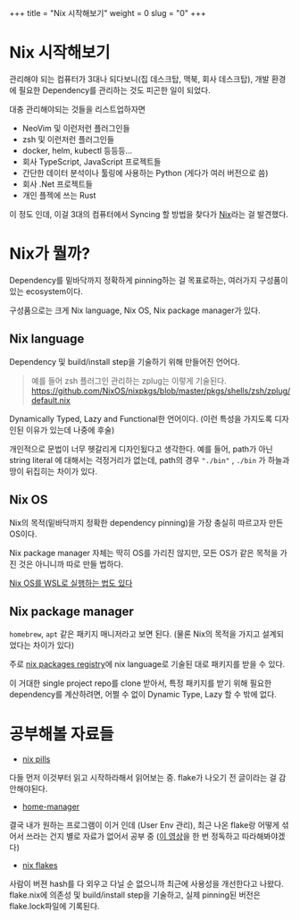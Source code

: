 +++
title = "Nix 시작해보기"
weight = 0
slug = "0"
+++

# Nix 시작해보기

관리해야 되는 컴퓨터가 3대나 되다보니(집 데스크탑, 맥북, 회사 데스크탑),
개발 환경에 필요한 Dependency를 관리하는 것도 피곤한 일이 되었다.

대충 관리해야되는 것들을 리스트업하자면

- NeoVim 및 이런저런 플러그인들
- zsh 및 이런저런 플러그인들
- docker, helm, kubectl 등등등...
- 회사 TypeScript, JavaScript 프로젝트들
- 간단한 데이터 분석이나 툴링에 사용하는 Python (게다가 여러 버전으로 씀)
- 회사 .Net 프로젝트들
- 개인 플젝에 쓰는 Rust

이 정도 인데, 이걸 3대의 컴퓨터에서 Syncing 할 방법을 찾다가 [Nix](https://nixos.org/)라는 걸 발견했다.

# Nix가 뭘까?

Dependency를 밑바닥까지 정확하게 pinning하는 걸 목표로하는, 여러가지 구성품이 있는 ecosystem이다.

구성품으로는 크게 Nix language, Nix OS, Nix package manager가 있다.

## Nix language

Dependency 및 build/install step을 기술하기 위해 만들어진 언어다.

> 예를 들어 zsh 플러그인 관리하는 zplug는 이렇게 기술된다.
> https://github.com/NixOS/nixpkgs/blob/master/pkgs/shells/zsh/zplug/default.nix

Dynamically Typed, Lazy and Functional한 언어이다.
(이런 특성을 가지도록 디자인된 이유가 있는데 나중에 후술)

개인적으로 문법이 너무 헷갈리게 디자인됬다고 생각한다.
예를 들어, path가 아닌 string literal 에 대해서는 걱정거리가 없는데,
path의 경우 `"./bin"` , `./bin` 가 하늘과 땅이 뒤집히는 차이가 있다.

## Nix OS

Nix의 목적(밑바닥까지 정확한 dependency pinning)을 가장 충실히 따르고자 만든 OS이다.

Nix package manager 자체는 딱히 OS를 가리진 않지만,
모든 OS가 같은 목적을 가진 것은 아니니까 따로 만들 법하다.

[Nix OS를 WSL로 실행하는 법도 있다](https://github.com/nix-community/NixOS-WSL)

## Nix package manager

`homebrew`, `apt` 같은 패키지 매니저라고 보면 된다. (물론 Nix의 목적을 가지고 설계되었다는 차이가 있다)

주로 [nix packages registry](https://github.com/NixOS/nixpkgs)에 nix language로 기술된 대로 패키지를 받을 수 있다.

이 거대한 single project repo를 clone 받아서, 특정 패키지를 받기 위해 필요한 dependency를 계산하려면,
어쩔 수 없이 Dynamic Type, Lazy 할 수 밖에 없다.

# 공부해볼 자료들

- [nix pills](https://nixos.org/guides/nix-pills/)

다들 먼저 이것부터 읽고 시작하라해서 읽어보는 중. flake가 나오기 전 글이라는 걸 감안해야된다.

- [home-manager](https://github.com/nix-community/home-manager)

결국 내가 원하는 프로그램이 이거 인데 (User Env 관리),
최근 나온 flake랑 어떻게 섞어서 쓰라는 건지 별로 자료가 없어서 공부 중
([이 영상](https://www.youtube.com/watch?v=1dzgVkgQ5mE)을 한 번 정독하고 따라해봐야겠다)

- [nix flakes](https://www.tweag.io/blog/2020-05-25-flakes/)

사람이 버젼 hash를 다 외우고 다닐 순 없으니까 최근에 사용성을 개선한다고 나왔다.
flake.nix에 의존성 및 build/install step을 기술하고,
실제 pinning된 버전은 flake.lock파일에 기록된다.
